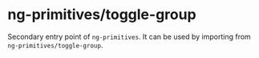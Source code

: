 # ng-primitives/toggle-group

Secondary entry point of `ng-primitives`. It can be used by importing from `ng-primitives/toggle-group`.
